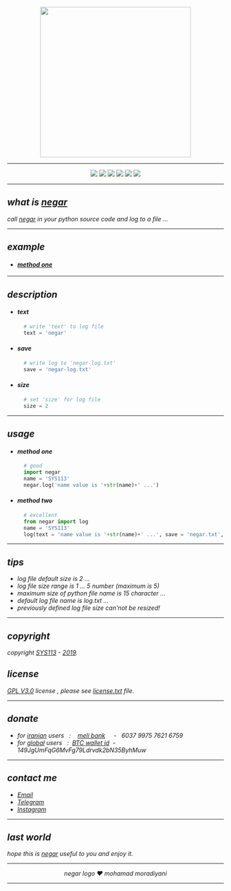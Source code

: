 <p align="center">
  <img width="350" height="350" src="https://raw.githubusercontent.com/sys113/negar/master/negar.png">
</p>

---
<div align="center">
  
![](https://img.shields.io/github/stars/SYS113/negar.svg)
![](https://img.shields.io/badge/language-python-orange.svg)
![](https://img.shields.io/github/forks/SYS113/negar.svg)
![](https://img.shields.io/github/release/SYS113/negar.svg)
![](https://img.shields.io/github/issues/SYS113/negar.svg)
![](https://img.shields.io/badge/license-GPL3-informational.svg)
</div>

---
## *what is <ins>negar</ins>*
*call <ins>negar</ins> in your python source code and log to a file</ins> ...<br />*

---
## *example*
+ #### *[method one](https://github.com/sys113/negar/raw/master/example/method-one.gif)*

---
## *description*
  + #### *text*
    ```python
      # write 'text' to log file
      text = 'negar' 
    ```
  + #### *save*
    ```python
      # write log to 'negar-log.txt'
      save = 'negar-log.txt' 
    ```
  + #### *size*
    ```python
      # set 'size' for log file 
      size = 2
    ```
---
## *usage*
  + #### *method one*
    ```python
      # good
      import negar
      name = 'SYS113'
      negar.log('name value is '+str(name)+' ...')
    ```
  + #### *method two* 
    ```python
      # excellent
      from negar import log
      name = 'SYS113'
      log(text = 'name value is '+str(name)+' ...', save = 'negar.txt', size = 3)
    ```
---
## *tips*
+ *log file default size is 2 ...*
+ *log file size range is 1 ... 5 number (maximum is 5)*
+ *maximum size of python file name is 15 character ...*
+ *default log file name is log.txt ...*
+ *previously defined log file size can'not be resized!<br />*
---
## *copyright*
*copyright <ins>SYS113</ins> - <ins>2019</ins>.*
## *license* 
*<ins>GPL V3.0</ins> license , please see <ins>license.txt</ins> file.*

---
## *donate* 
+ *for <ins>iranian</ins> users &nbsp; :  &nbsp;&nbsp; <ins>meli bank</ins> &nbsp;&nbsp;&nbsp; - &nbsp; 6037 9975 7621 6759*
+ *for <ins>global</ins> users &nbsp; : &nbsp;<ins>BTC wallet id</ins>&nbsp; - &nbsp; 149JgUmFqG6MvFg79Ldrvdk2bN35ByhMuw*
---
## *contact me* 
* *[Email](https://051.SYS113@gmail.com)*
* *[Telegram](https://t.me/SYS113/)*
* *[Instagram](https://instagram.com/sys113/)*
---
## *last world*
*hope this is <ins>negar</ins> useful to you and enjoy it.*

---
<div align="center">

*negar logo ❤️ mohamad moradiyani*
</div>

---
